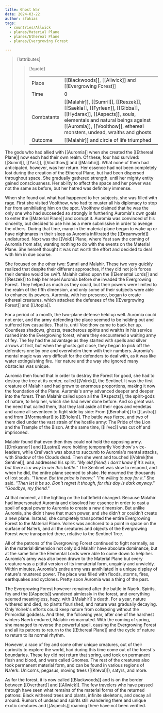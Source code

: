 ```yaml
---
title: Ghost War
date: 2024-03-22
author: sfakias
tags:
  - countries/Allwick
  - planes/Material Plane
  - planes/Ethereal Plane
  - planes/Evergrowing Forest

---
```

> [!attributes]
> 
> > [!quote]
> >
> > | | |
> > | --- | --- |
> > | Place | [[Blackwoods]], [[Allwick]] and [[Evergrowing Forest]] |
> > | Time | 0 |
> > | Combatants | [[Malahir]], [[Sumril]], [[Reszek]], [[Saekla]], [[Fyrlean]], [[Gibba]], [[Hydarax]], [[Aspects]], souls, elementals and natural beings against [[Auromia]], [[Voolthow]], ethereal monsters, undead, wraiths and ghosts |
> > | Outcome | [[Malahir]] and circle of life triumphed |

The gods who had allied with [[Auromia]] when she created the [[Ethereal Plane]] now each had their own realm. Of these, four had survived: [[Sumril]], [[Yast]], [[Voolthow]] and [[Malahir]]. What none of them had anticipated, however, was her return. Her essence had not been completely lost during the creation of the Ethereal Plane, but had been dispersed throughout space. She gradually gathered strength, until her mighty entity gained consciousness. Her ability to affect the space and her power was not the same as before, but her hatred was definitely immense.

When she found out what had happened to her subjects, she was filled with rage. First she visited Voolthow, who had to muster all his diplomacy to stop her from annihilating him on the spot. Voolthow claimed that he was the only one who had succeeded so strongly in furthering Auromia's own goals to enter the [[Material Plane]] and corrupt it. Auromia was convinced of his sincerity, but decided to use him as a mere submissive in order to avenge the others. During that time, many in the material plane began to wake up or have nightmares in their sleep as Auromia infiltrated the [[Dreamworld]] undisturbed. Next was the [[Void]] Plane, where Yast saw the coming of Auromia from afar, wanting nothing to do with the events on the Material Plane. She herself thought it was not worth the effort and decided to deal with him in due course.

She focused on the other two: Sumril and Malahir. These two very quickly realized that despite their different approaches, if they did not join forces their demise would be swift. Malahir called upon the [[Elemental Lords]] and [[Reszek]] to help her repel Auromia before she invaded the Evergrowing Forest. They helped as much as they could, but their powers were limited to the realm of the fifth dimension, and only some of their subjects were able to enhance its powers. Auromia, with her presence, began to create ethereal creatures, which attacked the defenses of the [[Evergrowing Forest]] and [[Utopia]].

For a period of a month, the two-plane defense held up well. Auromia could not enter, and the army defending the place seemed to be holding out and suffered few casualties. That is, until Voolthow came to back her up. Countless shadows, ghosts, treacherous spirits and wraiths in his service rushed into the Evergrowing forest, where they encountered a waiting army of fey. The fey had the advantage as they started with spells and silver arrows at first, but when the ghosts got close, they began to pick off the defenders one by one and overwhelm them with their numbers. Auromia's mental magic was very difficult for the defenders to deal with, as it was like water extinguishing fire. Her nature and the way she ignored many obstacles was unique.

Auromia then found that in order to destroy the Forest for good, she had to destroy the tree at its center, called [[Volrek]], the Sentinel. It was the first creature of Malahir and had grown to enormous proportions, making it now the foundation of the Plane. Auromia's army advanced deeper and deeper into the forest. Then Malahir called upon all the [[Aspects]], the spirit-gods of nature, to help her, which she had never done before. And so great was the need that called them, that they laid aside all their egos and vendetas and came all seventeen to fight side by side: From [[Berohath]] to [[Lastra]] and from [[Mormankar]] to [[B'tolen]]. The battle was fierce, and two of them died under the vast strain of the hostile army: The Pride of the Lion and the Trample of the Bison. At the same time, [[Il'vec]] was cut off and imprisoned.

Malahir found that even then they could not hold the opposing army. [[Drokasner]] and [[Lastra]] were holding temporarily Voolthow's vice-leaders, while Crel'vach was about to succumb to Auromia's mental attacks, with Shadow of the Clouds dead. Then she went and touched [[Volrek|the Sentinel]], and addressed his spirit.
_"My old friend, I don't know if it's wise, but there is a way to win this battle."_
The Sentinel was slow to respond, and when he did, the entire plane seemed to shake. He mourned the thousands of lost souls. _"I know. But the price is heavy."_
_"I'm willing to pay for it."_ She said.
_"Then let it be so. Don't regret it though, for this day is dark anyway."_
_"Goodbye, my friend."_

At that moment, all the lighting on the battlefield changed. Because Malahir had impersonated Auromia and dissolved her essence in order to cast a spell of equal power to Auromia to create a new dimension. But unlike Auromia, she didn't have that much power, and she didn't or couldn't create a new plane. Instead, she completely transported the entire Evergrowing Forest to the Material Plane. Volrek was anchored to a point in space on the surface of Na'erk, and all the creatures and objects of the Evergrowing Forest were transported there, relative to the Sentinel Tree.

All of the patrons of the Evergrowing Forest continued to fight normally, as in the material dimension not only did Malahir have absolute dominance, but at the same time the Elemental Lords were able to come down to help her. Auromia's army was also been drawn to the Material Plane but every creature was a pitiful version of its immaterial form, ungainly and unwieldy. Within minutes, Auromia's entire army was annihilated in a unique display of nature's mustered power. The place was filled with floods, storms, fires, earthquakes and cyclones. Pretty soon Auromia was a thing of the past.

The Evergrowing Forest however remained after the battle in Naerk. Spirits, fey and the [[Aspects]] wandered aimlessly in the forest, and everything seemed meaningless, hazy, with [[Malahir]]'s death. For a year, nature withered and died, no plants flourished, and nature was gradually decaying. Only Volrek's efforts could keep nature from collapsing without the Primordial goddess. And then, the following year, after one of the harshest winters Naerk endured, Malahir reincarnated. With the coming of spring, she managed to reverse the powerful spell, causing the Evergrowing Forest and all its patrons to return to the [[Ethereal Plane]] and the cycle of nature to return to its normal rhythm.

However, a race of fey and some other unique creatures, out of their curiosity to explore the world, had during this time come out of the forest's boundaries. These fey did not return that spring, and took on permanent flesh and blood, and were called Gnomes. The rest of the creatures also took permanent material form, and can be found in various regions of Na'erk: Unicorns, pegasus, moving trees ([[Krevol]]), satyrs, and more.

As for the forest, it is now called [[Blackwoods]] and is on the border between [[Overthart]] and [[Allwick]]. The few travelers who have passed through have seen what remains of the material forms of the returned patrons: Black withered trees and plants, infinite skeletons, and decay all around. Rumors of undead  and spirits still wandering there and unique exotic creatures and [[Aspects]] roaming there have not been verified.